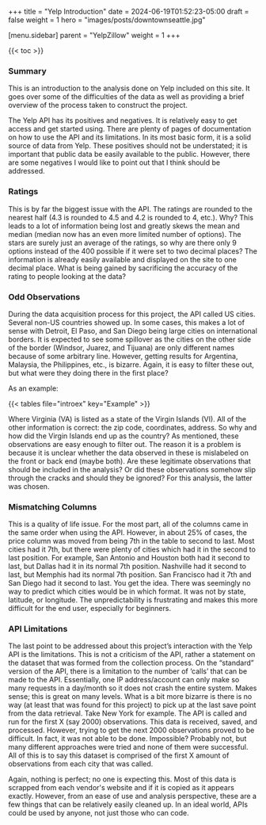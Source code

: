 +++
title = "Yelp Introduction"
date = 2024-06-19T01:52:23-05:00
draft = false
weight = 1
hero = "images/posts/downtownseattle.jpg"

[menu.sidebar]
parent = "YelpZillow"
weight = 1
+++

{{< toc >}}

### Summary  
This is an introduction to the analysis done on Yelp included on this site. It goes over some of the difficulties of the data as well as providing a brief overview of the process
taken to construct the project.

The Yelp API has its positives and negatives. It is relatively easy to get access and get started using. There are plenty of pages of documentation on how to use the API and its limitations. In its most basic form, it is a solid source of data from Yelp. These positives should not be understated; it is important that public data be easily available to the public. However, there are some negatives I would like to point out that I think should be addressed.

### Ratings

This is by far the biggest issue with the API. The ratings are rounded to the nearest half (4.3 is rounded to 4.5 and 4.2 is rounded to 4, etc.). Why? This leads to a lot of information being lost and greatly skews the mean and median (median now has an even more limited number of options). The stars are surely just an average of the ratings, so why are there only 9 options instead of the 400 possible if it were set to two decimal places? The information is already easily available and displayed on the site to one decimal place. What is being gained by sacrificing the accuracy of the rating to people looking at the data?

### Odd Observations

During the data acquisition process for this project, the API called US cities. Several non-US countries showed up. In some cases, this makes a lot of sense with Detroit, El Paso, and San Diego being large cities on international borders. It is expected to see some spillover as the cities on the other side of the border (Windsor, Juarez, and Tijuana) are only different names because of some arbitrary line. However, getting results for Argentina, Malaysia, the Philippines, etc., is bizarre. Again, it is easy to filter these out, but what were they doing there in the first place?

As an example:

{{< tables file="introex" key="Example" >}}

Where Virginia (VA) is listed as a state of the Virgin Islands (VI). All of the other information is correct: the zip code, coordinates, address. So why and how did the Virgin Islands end up as the country? As mentioned, these observations are easy enough to filter out. The reason it is a problem is because it is unclear whether the data observed in these is mislabeled on the front or back end (maybe both). Are these legitimate observations that should be included in the analysis? Or did these observations somehow slip through the cracks and should they be ignored? For this analysis, the latter was chosen.

### Mismatching Columns

This is a quality of life issue. For the most part, all of the columns came in the same order when using the API. However, in about 25% of cases, the price column was moved from being 7th in the table to second to last. Most cities had it 7th, but there were plenty of cities which had it in the second to last position. For example, San Antonio and Houston both had it second to last, but Dallas had it in its normal 7th position. Nashville had it second to last, but Memphis had its normal 7th position. San Francisco had it 7th and San Diego had it second to last. You get the idea. There was seemingly no way to predict which cities would be in which format. It was not by state, latitude, or longitude. The unpredictability is frustrating and makes this more difficult for the end user, especially for beginners.

### API Limitations

The last point to be addressed about this project’s interaction with the Yelp API is the limitations. This is not a criticism of the API, rather a statement on the dataset that was formed from the collection process. On the “standard” version of the API, there is a limitation to the number of ‘calls’ that can be made to the API. Essentially, one IP address/account can only make so many requests in a day/month so it does not crash the entire system. Makes sense; this is great on many levels. What is a bit more bizarre is there is no way (at least that was found for this project) to pick up at the last save point from the data retrieval. Take New York for example. The API is called and run for the first X (say 2000) observations. This data is received, saved, and processed. However, trying to get the next 2000 observations proved to be difficult. In fact, it was not able to be done. Impossible? Probably not, but many different approaches were tried and none of them were successful. All of this is to say this dataset is comprised of the first X amount of observations from each city that was called.

Again, nothing is perfect; no one is expecting this. Most of this data is scrapped from each vendor's website and if it is copied as it appears exactly. However, from an ease of use and analysis perspective, these are a few things that can be relatively easily cleaned up. In an ideal world, APIs could be used by anyone, not just those who can code.